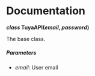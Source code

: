 Documentation
=============


**_class_ TuyaAPI(_email_, _password_)**

The base class.
  
##### Parameters
- _email_: User email
